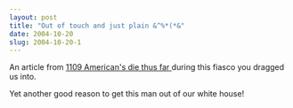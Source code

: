 ```yaml
---
layout: post
title: "Out of touch and just plain &^%*(*&"
date: 2004-10-20
slug: 2004-10-20-1
---
```


An article from  [1109 American&apos;s die thus far ](http://www.cnn.com/SPECIALS/2003/iraq/forces/casualties/)  during this fiasco you dragged us into.

Yet another good reason to get this man out of our white house!  

 
